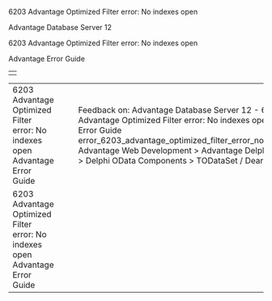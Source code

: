 6203 Advantage Optimized Filter error: No indexes open




Advantage Database Server 12  

6203 Advantage Optimized Filter error: No indexes open

Advantage Error Guide

|  |
| --- |
|  |

|  |  |  |  |  |
| --- | --- | --- | --- | --- |
| 6203 Advantage Optimized Filter error: No indexes open  Advantage Error Guide |  |  | Feedback on: Advantage Database Server 12 - 6203 Advantage Optimized Filter error: No indexes open Advantage Error Guide error\_6203\_advantage\_optimized\_filter\_error\_no\_indexes\_open Advantage Web Development > Advantage Delphi OData Client > Delphi OData Components > TODataSet / Dear Support Staff, |  |
| 6203 Advantage Optimized Filter error: No indexes open  Advantage Error Guide |  |  |  |  |
